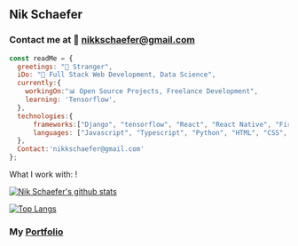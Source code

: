 ## Nik Schaefer
### Contact me at 📧  nikkschaefer@gmail.com
```js
const readMe = { 
  greetings: "👋 Stranger",
  iDo: "🚀 Full Stack Web Development, Data Science",
  currently:{
    workingOn:"📊 Open Source Projects, Freelance Development",
    learning: 'Tensorflow',
  },
  technologies:{
      frameworks:["Django", "tensorflow", "React", "React Native", "Firebase"],
      languages: ["Javascript", "Typescript", "Python", "HTML", "CSS", "C#"],
  },
  Contact:'nikkschaefer@gmail.com'
};
```

What I work with:
!

[![Nik Schaefer's github stats](https://github-readme-stats.vercel.app/api?username=NikSchaefer&count_private=true&layout=compact&show_icons=true&theme=radical)](https://github.com/NikSchaefer/github-readme-stats)

[![Top Langs](https://github-readme-stats.vercel.app/api/top-langs/?username=NikSchaefer&hide=c%23,shaderlab,hlsl&langs_count=8&show_icons=true&theme=radical)](https://github.com/NikSchaefer/github-readme-stats)

<!-- 
![Selenium](https://img.shields.io/badge/selenium%20-%23E34F26.svg?&style=for-the-badge&logo=Google%20Chrome&logoColor=white)
![TypeScript](https://img.shields.io/badge/-TypeScript-%233178C6?&style=for-the-badge&logo=Typescript&logoColor=white)
![Javascript](https://img.shields.io/badge/-Javascript-ffb400?style=for-the-badge&logo=javascript&logoColor=ffff3f)
![GitHub](https://img.shields.io/badge/-GitHub-%23181717?&style=for-the-badge&logo=GitHub&logoColor=white)
![Node](https://img.shields.io/badge/-Node.js-%23339933?&style=for-the-badge&logo=Node.js&logoColor=white)
![Python](https://img.shields.io/badge/-Python-%233776AB?&style=for-the-badge&logo=Python&logoColor=white)
![AWS Services](https://img.shields.io/badge/-AWS%20SERVICES-%23424160?&style=for-the-badge&logo=Amazon%20AWS&logoColor=white)
![VSCode](https://img.shields.io/badge/-vscode-007ACC?style=for-the-badge&logo=visual-studio-code)
![Heroku](https://img.shields.io/badge/-heroku?style=for-the-badge&logo=heroku)

![Git](https://img.shields.io/badge/git%20-%23F05032.svg?&style=for-the-badge&logo=git&logoColor=white)
![HTML](https://img.shields.io/badge/html%20-%23E34F26.svg?&style=for-the-badge&logo=html5&logoColor=white)
![CSS](https://img.shields.io/badge/css%20-%231572B6.svg?&style=for-the-badge&logo=css3&logoColor=white)
-->

### My [Portfolio](https://nikschaefer.tech/)
